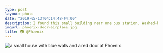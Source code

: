 ```yaml
---
type: post
layout: photo
date: "2019-05-13T04:14:48-04:00"
description: I found this small building near one bus station. Washed-blue walls with a brilliant red door. Loved it already.
imgurl: phoenix-door-airplane.jpg
title: 📷 @Phoenix
---
```

![a small house with blue walls and a red door at Phoenix](https://s3.us-east-2.amazonaws.com/ying-ish/miniposts/phoenix-door-airplane.jpg)


